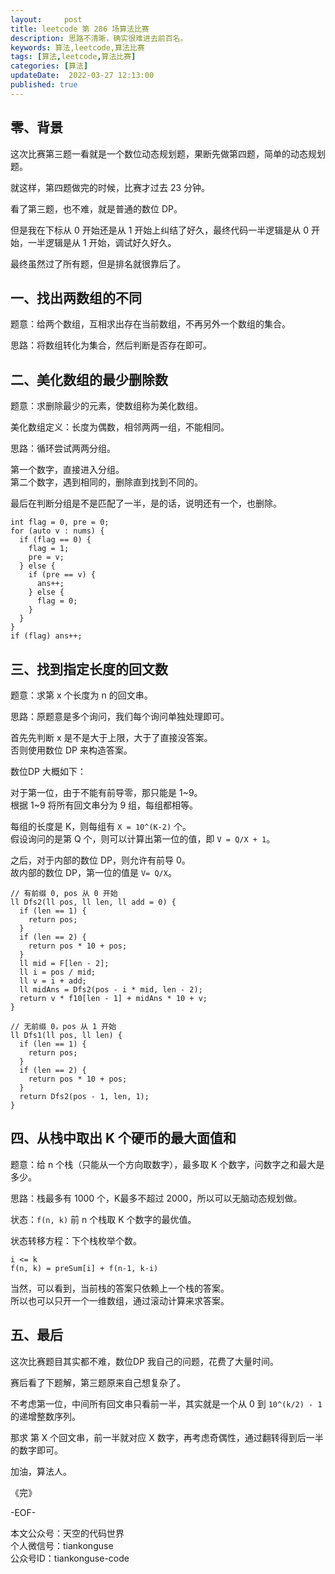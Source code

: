 ```yaml
---   
layout:     post  
title: leetcode 第 286 场算法比赛  
description: 思路不清晰，确实很难进去前百名。       
keywords: 算法,leetcode,算法比赛  
tags: [算法,leetcode,算法比赛]    
categories: [算法]  
updateDate:  2022-03-27 12:13:00  
published: true  
---  
```



## 零、背景  


这次比赛第三题一看就是一个数位动态规划题，果断先做第四题，简单的动态规划题。  


就这样，第四题做完的时候，比赛才过去 23 分钟。  


看了第三题，也不难，就是普通的数位 DP。  


但是我在下标从 0 开始还是从 1 开始上纠结了好久，最终代码一半逻辑是从 0 开始，一半逻辑是从 1 开始，调试好久好久。  


最终虽然过了所有题，但是排名就很靠后了。  



## 一、找出两数组的不同  


题意：给两个数组，互相求出存在当前数组，不再另外一个数组的集合。  


思路：将数组转化为集合，然后判断是否存在即可。  


## 二、美化数组的最少删除数  

题意：求删除最少的元素，使数组称为美化数组。  


美化数组定义：长度为偶数，相邻两两一组，不能相同。  


思路：循环尝试两两分组。  


第一个数字，直接进入分组。  
第二个数字，遇到相同的，删除直到找到不同的。  


最后在判断分组是不是匹配了一半，是的话，说明还有一个，也删除。  


```
int flag = 0, pre = 0;
for (auto v : nums) {
  if (flag == 0) {
    flag = 1;
    pre = v;
  } else {
    if (pre == v) {
      ans++;
    } else {
      flag = 0;
    }
  }
}
if (flag) ans++;
```


## 三、找到指定长度的回文数  


题意：求第 x 个长度为 n 的回文串。  


思路：原题意是多个询问，我们每个询问单独处理即可。  


首先先判断 x 是不是大于上限，大于了直接没答案。  
否则使用数位 DP 来构造答案。  


数位DP 大概如下：


对于第一位，由于不能有前导零，那只能是 1~9。  
根据 1~9 将所有回文串分为 9 组，每组都相等。  


每组的长度是 K，则每组有 `X = 10^(K-2)` 个。  
假设询问的是第 Q 个，则可以计算出第一位的值，即 `V = Q/X + 1`。  


之后，对于内部的数位 DP，则允许有前导 0。  
故内部的数位 DP，第一位的值是 `V= Q/X`。  



```
// 有前缀 0, pos 从 0 开始
ll Dfs2(ll pos, ll len, ll add = 0) {
  if (len == 1) {
    return pos;
  }
  if (len == 2) {
    return pos * 10 + pos;
  }
  ll mid = F[len - 2];
  ll i = pos / mid;
  ll v = i + add;
  ll midAns = Dfs2(pos - i * mid, len - 2);
  return v * f10[len - 1] + midAns * 10 + v;
}

// 无前缀 0，pos 从 1 开始
ll Dfs1(ll pos, ll len) {
  if (len == 1) {
    return pos;
  }
  if (len == 2) {
    return pos * 10 + pos;
  }
  return Dfs2(pos - 1, len, 1);
}
```


## 四、从栈中取出 K 个硬币的最大面值和  


题意：给 n 个栈（只能从一个方向取数字），最多取 K 个数字，问数字之和最大是多少。  


思路：栈最多有 1000 个，K最多不超过 2000，所以可以无脑动态规划做。  


状态：`f(n, k)` 前 n 个栈取 K 个数字的最优值。  


状态转移方程：下个栈枚举个数。  


```
i <= k
f(n, k) = preSum[i] + f(n-1, k-i)
```

当然，可以看到，当前栈的答案只依赖上一个栈的答案。  
所以也可以只开一个一维数组，通过滚动计算来求答案。  



## 五、最后 


这次比赛题目其实都不难，数位DP 我自己的问题，花费了大量时间。  



赛后看了下题解，第三题原来自己想复杂了。  


不考虑第一位，中间所有回文串只看前一半，其实就是一个从 0 到 `10^(k/2) - 1` 的递增整数序列。  


那求 第 X 个回文串，前一半就对应 X 数字，再考虑奇偶性，通过翻转得到后一半的数字即可。  





加油，算法人。  


《完》  


-EOF-  



本文公众号：天空的代码世界  
个人微信号：tiankonguse  
公众号ID：tiankonguse-code  
  

